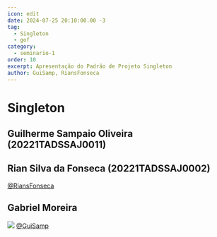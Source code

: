 ```yaml
---
icon: edit
date: 2024-07-25 20:10:00.00 -3
tag:
  - Singleton
  - gof
category:
  - seminario-1
order: 10
excerpt: Apresentação do Padrão de Projeto Singleton
author: GuiSamp, RiansFonseca
---
```


# Singleton
## Guilherme Sampaio Oliveira (20221TADSSAJ0011)

<!-- @include: ../../../includes/seminario-1-GuiSamp/README.md -->


## Rian Silva da Fonseca (20221TADSSAJ0002)
[@RiansFonseca](https://github.com/RiansFonseca)

<!-- @include: ../../../includes/seminario-1-RiansFonseca/README-SINGLETON.md -->

## Gabriel Moreira

[![](https://mermaid.ink/img/pako:eNpVjz0OwjAMha9SeQJRLpANVAkxMLFmsRzTRjQJSpwBVb07SSkgvPj5fZZ_JqBgGBTQiCl1FvuITnvtmxKL13QoeMTEByJO05vU2P-BzfZHdklQLDUnlrMv2hN_8AwtOI4OrSlLl2kaZGDHGlSRBuNdg_a1D7OE69MTKImZW4gh9wOoG46pVPlhUHi9-OuysRLiZf2ppvkFMBNJnA?type=png)](https://mermaid.live/edit#pako:eNpVjz0OwjAMha9SeQJRLpANVAkxMLFmsRzTRjQJSpwBVb07SSkgvPj5fZZ_JqBgGBTQiCl1FvuITnvtmxKL13QoeMTEByJO05vU2P-BzfZHdklQLDUnlrMv2hN_8AwtOI4OrSlLl2kaZGDHGlSRBuNdg_a1D7OE69MTKImZW4gh9wOoG46pVPlhUHi9-OuysRLiZf2ppvkFMBNJnA)
[@GuiSamp](https://github.com/GuiSamp)
